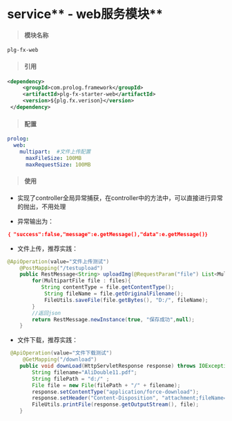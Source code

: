 # service** - web服务模块**

> #### 模块名称

```
plg-fx-web
```

> #### 引用

```xml
<dependency>
     <groupId>com.prolog.framework</groupId>
     <artifactId>plg-fx-starter-web</artifactId>
     <version>${plg.fx.verison}</version>
 </dependency>
```

> #### 配置

```yaml
prolog: 
  web: 
    multipart:  #文件上传配置
      maxFileSize: 100MB
      maxRequestSize: 100MB
```

> #### 使用

* 实现了controller全局异常捕获，在controller中的方法中，可以直接进行异常的抛出，不用处理

* 异常输出为：

```json
｛ "success":false,"message":e.getMessage(),"data":e.getMessage()｝
```

* 文件上传，推荐实践：

```java
@ApiOperation(value="文件上传测试")
    @PostMapping("/testupload")
    public RestMessage<String> uploadImg(@RequestParam("file") List<MultipartFile> files,HttpServletRequest request) throws IOException, Exception {
        for(MultipartFile file : files){
           String contentType = file.getContentType();
            String fileName = file.getOriginalFilename();
            FileUtils.saveFile(file.getBytes(), "D:/", fileName);
        }
        //返回json
        return RestMessage.newInstance(true, "保存成功",null);
    }
```

* 文件下载，推荐实践：

```java
 @ApiOperation(value="文件下载测试")
     @GetMapping("/download")
    public void downLoad(HttpServletResponse response) throws IOException{
        String filename="AliDouble11.pdf";
        String filePath = "d:/" ;
        File file = new File(filePath + "/" + filename);
        response.setContentType("application/force-download");
        response.setHeader("Content-Disposition", "attachment;fileName=" + filename);
        FileUtils.printFile(response.getOutputStream(), file);
    }
```



